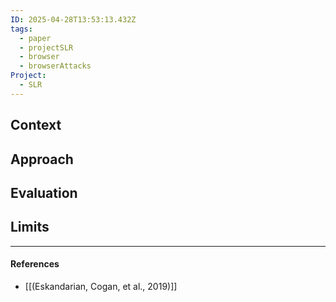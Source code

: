 ```yaml
---
ID: 2025-04-28T13:53:13.432Z
tags:
  - paper
  - projectSLR
  - browser
  - browserAttacks
Project:
  - SLR
---
```

## Context


## Approach


## Evaluation


## Limits


---
#### References
- [[(Eskandarian, Cogan, et al., 2019)]]

